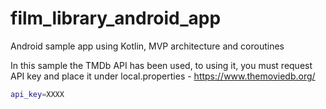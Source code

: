# film_library_android_app

Android sample app using Kotlin, MVP architecture and coroutines

In this sample the TMDb API has been used, to using it, you must request API key and place it under local.properties - https://www.themoviedb.org/

```sh
api_key=XXXX
```